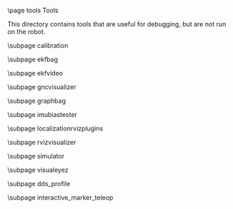 \page tools Tools

This directory contains tools that are useful for debugging,
but are not run on the robot.

\subpage calibration

\subpage ekfbag

\subpage ekfvideo

\subpage gncvisualizer

\subpage graphbag

\subpage imubiastester

\subpage localizationrvizplugins

\subpage rvizvisualizer

\subpage simulator

\subpage visualeyez

\subpage dds_profile

\subpage interactive_marker_teleop